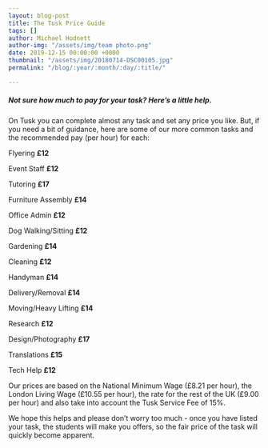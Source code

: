 ```yaml
---
layout: blog-post
title: The Tusk Price Guide
tags: []
author: Michael Hodnett
author-img: "/assets/img/team photo.png"
date: 2019-12-15 00:00:00 +0000
thumbnail: "/assets/img/20180714-DSC00105.jpg"
permalink: "/blog/:year/:month/:day/:title/"

---
```

##### **Not sure how much to pay for your task? Here’s a little help.**

On Tusk you can complete almost any task and set any price you like. But, if you need a bit of guidance, here are some of our more common tasks and the recommended pay (per hour) for each:

Flyering **£12**

Event Staff **£12**

Tutoring **£17**

Furniture Assembly **£14**

Office Admin **£12**

Dog Walking/Sitting **£12**

Gardening **£14**

Cleaning **£12**

Handyman **£14**

Delivery/Removal **£14**

Moving/Heavy Lifting **£14**

Research **£12**

Design/Photography **£17**

Translations **£15**

Tech Help **£12**

Our prices are based on the National Minimum Wage (£8.21 per hour), the London Living Wage (£10.55 per hour), the rate for the rest of the UK (£9.00 per hour) and also take into account the Tusk Service Fee of 15%.

We hope this helps and please don’t worry too much - once you have listed your task, the students will make you offers, so the fair price of the task will quickly become apparent.